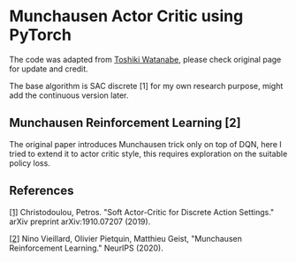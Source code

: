 # Munchausen Actor Critic using PyTorch
The code was adapted from [Toshiki Watanabe](https://github.com/ku2482/sac-discrete.pytorch), please check original page for update and credit.

The base algorithm is SAC discrete [1] for my own research purpose, might add the continuous version later.


## Munchausen Reinforcement Learning [2]
The original paper introduces Munchausen trick only on top of DQN, here I tried to extend it to actor critic style, this requires exploration on the suitable policy loss.


## References
[[1]](https://arxiv.org/abs/1910.07207) Christodoulou, Petros. "Soft Actor-Critic for Discrete Action Settings." arXiv preprint arXiv:1910.07207 (2019).

[[2]](https://arxiv.org/abs/2007.14430) Nino Vieillard, Olivier Pietquin, Matthieu Geist, "Munchausen Reinforcement Learning." NeurIPS (2020).

